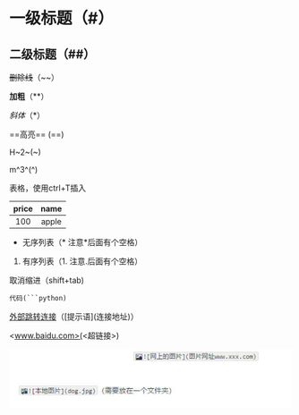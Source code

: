 # 一级标题（#）

## 二级标题（##）

~~删除线~~（~~）

**加粗**（**）

*斜体*（*）

==高亮== (==)

H~2~(~)

m^3^(^)

表格，使用ctrl+T插入

| price | name  |
| :---: | :---: |
|  100  | apple |

* 无序列表（* 注意*后面有个空格）

1. 有序列表（1. 注意.后面有个空格）

取消缩进（shift+tab)

```python
代码(```python)
```

[外部跳转连接](https://www.bilibili.com/video/BV1d741147k2/?spm_id_from=333.337.search-card.all.click&vd_source=2fa3840975cc19817a9a15ddf8a1a81b)（\[提示语](连接地址)）

<www.baidu.com>(<超链接>)



![](assets/pic.jpg)



















